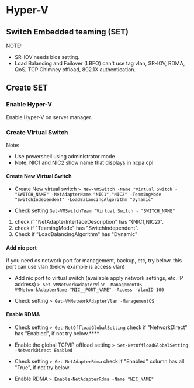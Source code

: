 # Hyper-V

## Switch Embedded teaming (SET)

NOTE:

- SR-IOV needs bios setting.
- Load Balancing and Failover (LBFO) can't use tag vlan, SR-IOV, RDMA, QoS, TCP Chimney offload, 802.1X authentication.

## Create SET

### Enable Hyper-V

Enable Hyper-V on server manager.

### Create Virtual Switch

Note:

- Use powershell using administrator mode
- Note: NIC1 and NIC2 show name that displays in ncpa.cpl

#### Create New Virtual Switch

- Create New virtual switch
`> New-VMSwitch -Name "Virtual Switch - "SWITCH_NAME" -NetAdapterName "NIC1","NIC2" -TeamingMode "SwitchIndependent" -LoadBalancingAlgorithm "Dynamic"`

- Check setting
`Get-VMSwitchTeam "Virtual Switch - "SWITCH_NAME"`

 1. check if "NetAdapterInterfaceDescription" has "{NIC1,NIC2}".
 2. check if "TeamingMode" has "SwitchIndependent".
 3. Check if "LoadBalancingAlgorithm" has "Dynamic"

#### Add nic port

if you need os network port for management, backup, etc, try below.
this port can use vlan (below example is access vlan)

- Add nic port to virtual switch (available apply network settings, etc. IP address)
`> Set-VMNetworkAdapterVlan -ManagementOS -VMNetworkAdapterName "NIC__PORT_NAME" -Access -VlanID 100`

- Check setting
`> Get-VMNetworkAdapterVlan -ManagementOS`

#### Enable RDMA

- Check setting
`> Get-NetOffloadGlobalSetting`
check if "NetworkDIrect" has "Enabled", if not try below.****

- Enable the global TCP/IP offload setting
`> Set-NetOffloadGlobalSetting -NetworkDirect Enabled`

- Check setting
`> Get-NetAdapterRdma`
check if "Enabled" column has all "True", if not try below.

- Enable RDMA
`> Enable-NetAdapterRdma -Name "NIC_NAME"`
